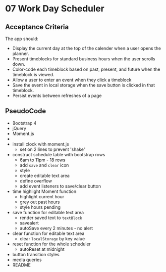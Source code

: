 # 07 Work Day Scheduler
## Acceptance Criteria
 
The app should:
* Display the current day at the top of the calender when a user opens the planner.
* Present timeblocks for standard business hours when the user scrolls down.
* Color-code each timeblock based on past, present, and future when the timeblock is viewed.
* Allow a user to enter an event when they click a timeblock
* Save the event in local storage when the save button is clicked in that timeblock.
* Persist events between refreshes of a page 

## PseudoCode

* Bootstrap 4
* jQuery
* Moment.js
* 
* install clock with moment.js
    * set on 2 lines to prevent 'shake'
* construct schedule table with bootstrap rows
    * 6am to 11pm - 18 rows
    * add `save` and `clear` icon
    * style
    * create editable text area
    * define overflow    
    * add event listeners to save/clear button
* time highlight Moment function
    * highlight current hour
    * grey out past hours
    * style hours pending
* save function for editable text area
    * render saved text to `textBlock`
    * savealert
    * autoSave every 2 minutes - no alert
* clear function for editable text area
    * clear `localStorage` by key value
* reset function for the whole scheduler
    * autoReset at midnight
* button transition styles
* media queries
* README
